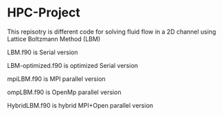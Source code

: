 # HPC-Project
This repisotry is different code for solving fluid flow in a 2D channel using Lattice Boltzmann Method (LBM)

LBM.f90 is Serial version

LBM-optimized.f90 is optimized Serial version

mpiLBM.f90 is MPI parallel version

ompLBM.f90 is OpenMp parallel version

HybridLBM.f90 is hybrid MPI+Open parallel version

